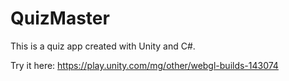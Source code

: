 # QuizMaster

This is a quiz app created with Unity and C#. 

Try it here: https://play.unity.com/mg/other/webgl-builds-143074
